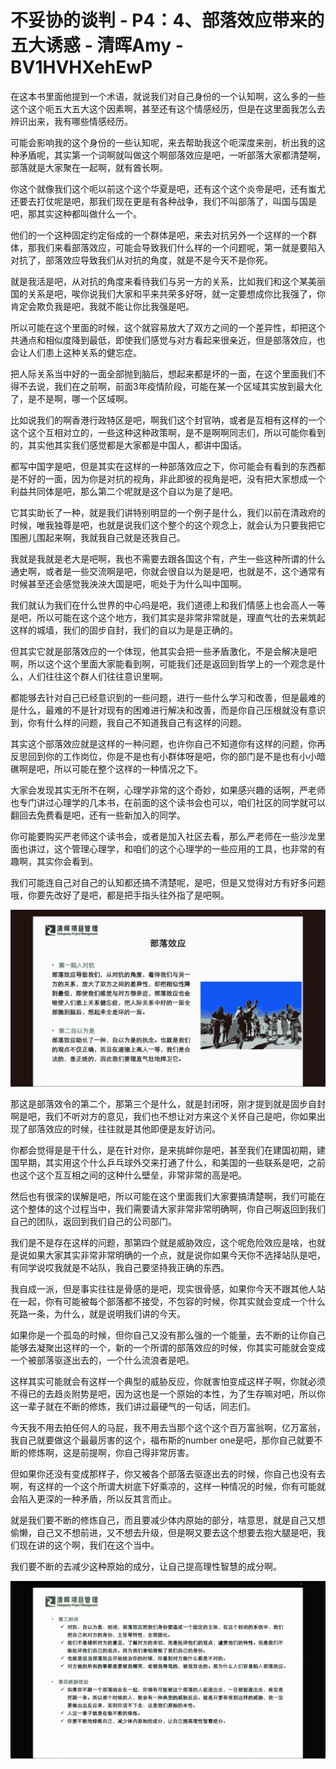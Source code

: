 # 不妥协的谈判 - P4：4、部落效应带来的五大诱惑 - 清晖Amy - BV1HVHXehEwP

在这本书里面他提到一个术语，就说我们对自己身份的一个认知啊，这么多的一些这个这个呃五大五大这个因素啊，甚至还有这个情感经历，但是在这里面我怎么去辨识出来，我有哪些情感经历。

可能会影响我的这个身份的一些认知呢，来去帮助我这个呃深度来剖，析出我的这种矛盾呢，其实第一个词啊就叫做这个啊部落效应是吧，一听部落大家都清楚啊，部落就是大家聚在一起啊，就有酋长啊。

你这个就像我们这个呃以前这个这个华夏是吧，还有这个这个炎帝是吧，还有蚩尤还要去打仗呢是吧，那我们现在更是有各种战争，我们不叫部落了，叫国与国是吧，那其实这种都叫做什么一个。

他们的一个这种固定约定俗成的一个群体是吧，来去对抗另外一个这样的一个群体，那我们来看部落效应，可能会导致我们什么样的一个问题呢，第一就是要陷入对抗了，部落效应导致我们从对抗的角度，就是不是今天不是你死。

就是我活是吧，从对抗的角度来看待我们与另一方的关系，比如我们和这个某美丽国的关系是吧，唉你说我们大家和平来共荣多好呀，就一定要想成你比我强了，你肯定会欺负我是吧，我就不能让你比我强是吧。

所以可能在这个里面的时候，这个就容易放大了双方之间的一个差异性，却把这个共通点和相似度降到最低，即使我们感觉与对方看起来很亲近，但是部落效应，也会让人们患上这种关系的健忘症。

把人际关系当中好的一面全部抛到脑后，想起来都是坏的一面，在这个里面我们不得不去说，我们在之前啊，前面3年疫情阶段，可能在某一个区域其实放到最大化了，是不是啊，哪一个区域啊。

比如说我们的啊香港行政特区是吧，啊我们这个封官呐，或者是互相有这样的一个这个这个互相对立的，一些这种这种政策啊，是不是啊啊同志们，所以可能你看到的，其实他其实我们感觉都是大家都是中国人，都讲中国话。

都写中国字是吧，但是其实在这样的一种部落效应之下，你可能会有看到的东西都是不好的一面，因为你是对抗的视角，非此即彼的视角是吧，没有把大家想成一个利益共同体是吧，那么第二个呢就是这个自以为是了是吧。

它其实助长了一种，就是我们讲特别明显的一个例子是什么，我们以前在清政府的时候，唯我独尊是吧，也就是说我们这个整个的这个观念上，就会认为只要我把它围圈儿围起来啊，我就我自己就是还我自己。

我就是我就是老大是吧啊，我也不需要去跟各国这个有，产生一些这种所谓的什么通史啊，或者是一些交流啊是吧，你就会很自以为是是吧，也就是不，这个通常有时候甚至还会感觉我泱泱大国是吧，呃处于为什么叫中国啊。

我们就认为我们在什么世界的中心吗是吧，我们道德上和我们情感上也会高人一等是吧，所以可能在这个这个地方，我们其实是非常非常就是，理直气壮的去来筑起这样的城墙，我们的固步自封，我们的自以为是是正确的。

但其实它就是部落效应的一个体现，他其实会把一些矛盾激化，不是会解决是吧啊，所以这个这个里面大家能看到啊，可能我们还是返回到哲学上的一个观念是什么，人们往往这个群人们往往意识里啊。

都能够去针对自己已经意识到的一些问题，进行一些什么学习和改善，但是最难的是什么，最难的不是针对现有的困难进行解决和改善，而是你自己压根就没有意识到，你有什么样的问题，我自己不知道我自己有这样的问题。

其实这个部落效应就是这样的一种问题，也许你自己不知道你有这样的问题，你再反思回到你的工作岗位，你是不是也有小群体呀是吧，你的部门是不是也有小小暗礁啊是吧，所以可能在整个这样的一种情况之下。

大家会发现其实无所不在啊，心理学非常的这个奇妙，如果感兴趣的话啊，严老师也专门讲过心理学的几本书，在前面的这个读书会也可以，咱们社区的同学就可以翻回去免费看是吧，还有一些新加入的同学。

你可能要购买严老师这个读书会，或者是加入社区去看，那么严老师在一些沙龙里面也讲过，这个管理心理学，和咱们的这个心理学的一些应用的工具，也非常的有趣啊，其实你会看到。

我们可能连自己对自己的认知都还搞不清楚呢，是吧，但是又觉得对方有好多问题哦，你要先改好了是吧，都是把手指头往外指了是吧啊。



![](img/e211571d68be8a06a7c27af698a09520_1.png)

那这是部落效令的第二个，那第三个是什么，就是封闭呀，刚才提到就是固步自封啊是吧，我们不听对方的意见，我们也不想让对方来这个关怀自己是吧，你如果出现了部落效应的时候，往往就是其他即便是友好访问。

你都会觉得是是干什么，是在针对你，是来挑衅你是吧，甚至我们在建国初期，建国早期，其实用这个什么乒乓球外交来打通了什么，和美国的一些联系是吧，之前也这个这个互互相之间的这种什么壁垒，非常非常的高是吧。

然后也有很深的误解是吧，所以可能在这个里面我们大家要搞清楚啊，我们可能在这个整体的这个过程当中，我们需要请大家非常非常明确啊，你自己啊返回到我们自己的团队，返回到我们自己的公司部门。

我们是不是存在这样的问题，那第四个就是威胁效应，这个呢危险效应是啥，也就是说如果大家其实非常非常明确的一个点，就是说你如果今天你不选择站队是吧，有同学说哎我就是不站队，我自己要坚持我正确的东西。

我自成一派，但是事实往往是骨感的是吧，现实很骨感，如果你今天不跟其他人站在一起，你有可能被每个部落都不接受，不包容的时候，你其实就会变成一个什么死路一条，为什么，就是说明我们讲的今天。

如果你是一个孤岛的时候，但你自己又没有那么强的一个能量，去不断的让你自己能够去凝聚出这样的一个，新的一个所谓的部落效应的时候，你其实可能就会变成一个被部落驱逐出去的，一个什么流浪者是吧。

这样其实可能就会有这样一个典型的威胁反应，你就害怕变成这样子啊，你就必须不得已的去趋炎附势是吧，因为这也是一个原始的本性，为了生存嘛对吧，所以你这一辈子就在不断的修炼，我们讲过最硬气的一句话，同志们。

今天我不用去拍任何人的马屁，我不用去当那个这个这个百万富翁啊，亿万富翁，我自己就要做这个最最厉害的这个，福布斯的number one是吧，那你自己就要不断的修炼啊，这是前提啊，你自己得非常厉害。

但如果你还没有变成那样子，你又被各个部落去驱逐出去的时候，你自己也没有去啊，有这样的一个这个所谓大树底下好乘凉的，这样一种情况的时候，你有可能就会陷入更深的一种矛盾，所以反其言而止。

就是我们要不断的修炼自己，而且要减少体内原始的部分，啥意思，就是自己又想偷懒，自己又不想前进，又不想去升级，但是啊又要去这个想要去抱大腿是吧，我们现在讲的这个啊，我们在这个当中。

我们要不断的去减少这种原始的成分，让自己提高理性智慧的成分啊。

![](img/e211571d68be8a06a7c27af698a09520_3.png)